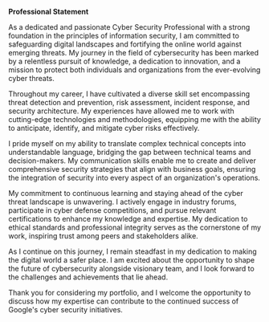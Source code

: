 **Professional Statement**

As a dedicated and passionate Cyber Security Professional with a strong foundation in the principles of information security, I am committed to safeguarding digital landscapes and fortifying the online world against emerging threats. My journey in the field of cybersecurity has been marked by a relentless pursuit of knowledge, a dedication to innovation, and a mission to protect both individuals and organizations from the ever-evolving cyber threats.

Throughout my career, I have cultivated a diverse skill set encompassing threat detection and prevention, risk assessment, incident response, and security architecture. My experiences have allowed me to work with cutting-edge technologies and methodologies, equipping me with the ability to anticipate, identify, and mitigate cyber risks effectively.

I pride myself on my ability to translate complex technical concepts into understandable language, bridging the gap between technical teams and decision-makers. My communication skills enable me to create and deliver comprehensive security strategies that align with business goals, ensuring the integration of security into every aspect of an organization's operations.

My commitment to continuous learning and staying ahead of the cyber threat landscape is unwavering. I actively engage in industry forums, participate in cyber defense competitions, and pursue relevant certifications to enhance my knowledge and expertise. My dedication to ethical standards and professional integrity serves as the cornerstone of my work, inspiring trust among peers and stakeholders alike.

As I continue on this journey, I remain steadfast in my dedication to making the digital world a safer place. I am excited about the opportunity to shape the future of cybersecurity alongside visionary team, and I look forward to the challenges and achievements that lie ahead.

Thank you for considering my portfolio, and I welcome the opportunity to discuss how my expertise can contribute to the continued success of Google's cyber security initiatives.
